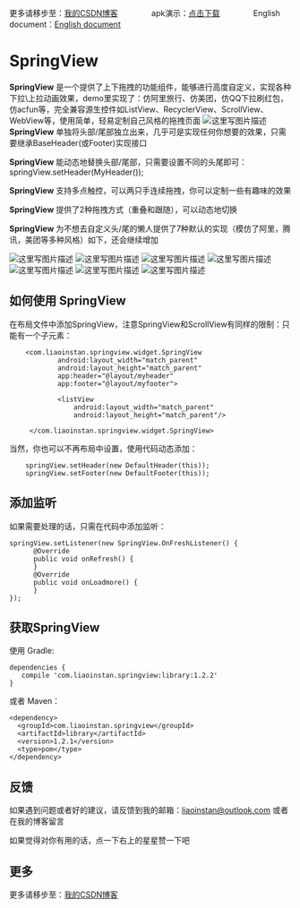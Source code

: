 更多请移步至：[我的CSDN博客](http://blog.csdn.net/liaoinstan/article/details/51023907)  　　　　apk演示：[点击下载](https://github.com/liaoinstan/SpringView/blob/master/apk/demo-debug.apk?raw=true)  　　　　English document：[English document](https://github.com/liaoinstan/SpringView/blob/master/README.md)

SpringView
=====
**SpringView** 是一个提供了上下拖拽的功能组件，能够进行高度自定义，实现各种下拉\上拉动画效果，demo里实现了：仿阿里旅行、仿美团，仿QQ下拉刷红包，仿acfun等，完全兼容源生控件如ListView、RecyclerView、ScrollView、WebView等，使用简单，轻易定制自己风格的拖拽页面
![这里写图片描述](https://github.com/liaoinstan/SpringView/blob/master/screenshot/springview.png)
**SpringView** 单独将头部/尾部独立出来，几乎可是实现任何你想要的效果，只需要继承BaseHeader(或Footer)实现接口

**SpringView** 能动态地替换头部/尾部，只需要设置不同的头尾即可：springView.setHeader(MyHeader());

**SpringView** 支持多点触控，可以两只手连续拖拽，你可以定制一些有趣味的效果

**SpringView** 提供了2种拖拽方式（重叠和跟随），可以动态地切换

**SpringView** 为不想去自定义头/尾的懒人提供了7种默认的实现（模仿了阿里，腾讯，美团等多种风格）如下，还会继续增加 
　
　

![这里写图片描述](https://github.com/liaoinstan/SpringView/blob/master/screenshot/1459212323072.gif) ![这里写图片描述](https://github.com/liaoinstan/SpringView/blob/master/screenshot/1459212372609.gif)
![这里写图片描述](https://github.com/liaoinstan/SpringView/blob/master/screenshot/1459212462800.gif) ![这里写图片描述](https://github.com/liaoinstan/SpringView/blob/master/screenshot/1459212485237.gif)
![这里写图片描述](https://github.com/liaoinstan/SpringView/blob/master/screenshot/1459212517801.gif) ![这里写图片描述](https://github.com/liaoinstan/SpringView/blob/master/screenshot/1459212658972.gif)
![这里写图片描述](https://github.com/liaoinstan/SpringView/blob/master/screenshot/1459212769245.gif)

**如何使用 SpringView**
--------

在布局文件中添加SpringView，注意SpringView和ScrollView有同样的限制：只能有一个子元素：

```
	<com.liaoinstan.springview.widget.SpringView
            android:layout_width="match_parent"
            android:layout_height="match_parent"
            app:header="@layout/myheader"
            app:footer="@layout/myfooter">

            <listView
                android:layout_width="match_parent"
                android:layout_height="match_parent"/>

     </com.liaoinstan.springview.widget.SpringView>
```
当然，你也可以不再布局中设置，使用代码动态添加：

```
	springView.setHeader(new DefaultHeader(this));
	springView.setFooter(new DefaultFooter(this));
```

**添加监听**
--------
如果需要处理的话，只需在代码中添加监听：

```
springView.setListener(new SpringView.OnFreshListener() {
      @Override
      public void onRefresh() {
      }
      @Override
      public void onLoadmore() {
      }
});
```

**获取SpringView**
--------
使用 Gradle:
```
dependencies {
   compile 'com.liaoinstan.springview:library:1.2.2'
}
```
或者 Maven：
```
<dependency>
  <groupId>com.liaoinstan.springview</groupId>
  <artifactId>library</artifactId>
  <version>1.2.1</version>
  <type>pom</type>
</dependency>
```

**反馈**
--------
如果遇到问题或者好的建议，请反馈到我的邮箱：liaoinstan@outlook.com
或者在我的博客留言

如果觉得对你有用的话，点一下右上的星星赞一下吧

**更多**
--------
更多请移步至：[我的CSDN博客](http://blog.csdn.net/liaoinstan) 

